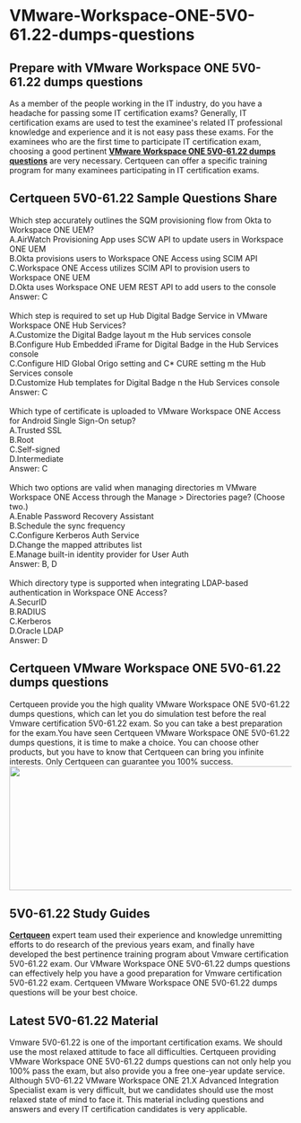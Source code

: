 # VMware-Workspace-ONE-5V0-61.22-dumps-questions
<h2>
	Prepare with VMware Workspace ONE 5V0-61.22 dumps questions
</h2>
As a member of the people working in the IT industry, do you have a headache for passing some IT certification exams? Generally, IT certification exams are used to test the examinee's related IT professional knowledge and experience and it is not easy pass these exams. For the examinees who are the first time to participate IT certification exam, choosing a good pertinent <a href="https://www.certqueen.com/5V0-61.22.html" target="_blank"><strong>VMware Workspace ONE 5V0-61.22 dumps questions</strong></a> are very necessary. Certqueen can offer a specific training program for many examinees participating in IT certification exams.<br />
<h2>
	Certqueen 5V0-61.22 Sample Questions Share
</h2>
Which step accurately outlines the SQM provisioning flow from Okta to Workspace ONE UEM? <br />
A.AirWatch Provisioning App uses SCW API to update users in Workspace ONE UEM <br />
B.Okta provisions users to Workspace ONE Access using SCIM API <br />
C.Workspace ONE Access utilizes SCIM API to provision users to Workspace ONE UEM <br />
D.Okta uses Workspace ONE UEM REST API to add users to the console <br />
Answer: C<br />
<br />
Which step is required to set up Hub Digital Badge Service in VMware Workspace ONE Hub Services? <br />
A.Customize the Digital Badge layout m the Hub services console <br />
B.Configure Hub Embedded iFrame for Digital Badge in the Hub Services console <br />
C.Configure HID Global Origo setting and C* CURE setting m the Hub Services console <br />
D.Customize Hub templates for Digital Badge n the Hub Services console <br />
Answer: C<br />
<br />
Which type of certificate is uploaded to VMware Workspace ONE Access for Android Single Sign-On setup? <br />
A.Trusted SSL <br />
B.Root <br />
C.Self-signed <br />
D.Intermediate <br />
Answer: C<br />
<br />
Which two options are valid when managing directories m VMware Workspace ONE Access through the Manage &gt; Directories page? (Choose two.) <br />
A.Enable Password Recovery Assistant <br />
B.Schedule the sync frequency <br />
C.Configure Kerberos Auth Service <br />
D.Change the mapped attributes list <br />
E.Manage built-in identity provider for User Auth <br />
Answer: B, D<br />
<br />
Which directory type is supported when integrating LDAP-based authentication in Workspace ONE Access? <br />
A.SecurID <br />
B.RADIUS <br />
C.Kerberos <br />
D.Oracle LDAP <br />
Answer: D<br />
<h2>
	Certqueen VMware Workspace ONE 5V0-61.22 dumps questions
</h2>
Certqueen provide you the high quality VMware Workspace ONE 5V0-61.22 dumps questions, which can let you do simulation test before the real Vmware certification 5V0-61.22 exam. So you can take a best preparation for the exam.You have seen Certqueen VMware Workspace ONE 5V0-61.22 dumps questions, it is time to make a choice. You can choose other products, but you have to know that Certqueen can bring you infinite interests. Only Certqueen can guarantee you 100% success.
<div style="text-align:center;">
	<a href="https://www.certqueen.com/promotion.asp" target="_blank"><img src="https://www.certqueen.com/T/CQ-COM/images/uploads/20221110092702_0020.jpg" width="600" height="221" alt="" /></a> 
</div>
<h2>
	5V0-61.22 Study Guides
</h2>
<a href="http://www.certqueen.com/" target="_blank"><strong>Certqueen</strong></a> expert team used their experience and knowledge unremitting efforts to do research of the previous years exam, and finally have developed the best pertinence training program about Vmware certification 5V0-61.22 exam. Our VMware Workspace ONE 5V0-61.22 dumps questions can effectively help you have a good preparation for Vmware certification 5V0-61.22 exam. Certqueen VMware Workspace ONE 5V0-61.22 dumps questions will be your best choice.<br />
<h2>
	Latest  5V0-61.22 Material
</h2>
Vmware 5V0-61.22 is one of the important certification exams. We should use the most relaxed attitude to face all difficulties. Certqueen providing VMware Workspace ONE 5V0-61.22 dumps questions can not only help you 100% pass the exam, but also provide you a free one-year update service. Although 5V0-61.22 VMware Workspace ONE 21.X Advanced Integration Specialist exam is very difficult, but we candidates should use the most relaxed state of mind to face it. This material including questions and answers and every IT certification candidates is very applicable.
